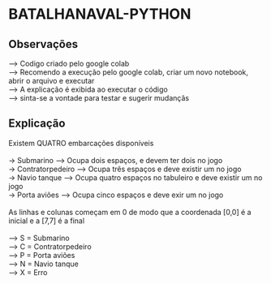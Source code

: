 # BATALHANAVAL-PYTHON
<h2>Observações</h2> 
--> Codigo criado pelo google colab
<br>
--> Recomendo a execução pelo google colab, criar um novo notebook, abrir o arquivo e executar
<br>
--> A explicação é exibida ao executar o código
<br>
--> sinta-se a vontade para testar e sugerir mudançãs
<br>

## Explicação

Existem QUATRO embarcações disponíveis
<br><br>
-> Submarino --> Ocupa dois espaços, e devem ter dois no jogo
<br>
->  Contratorpedeiro --> Ocupa três espaços e deve existir um no jogo 
<br>
->  Navio tanque     --> Ocupa quatro espaços no tabuleiro e deve existir um no jogo
<br>
->  Porta aviões     --> Ocupa cinco espaços e deve exir um no jogo
<br><br>
As linhas e colunas começam em 0 de modo que a coordenada [0,0] é a inicial e a [7,7] é a final
<br><br>
--> S = Submarino 
<br>
--> C = Contratorpedeiro <br>
--> P = Porta aviões<br>
--> N = Navio tanque <br>
--> X = Erro<br>


